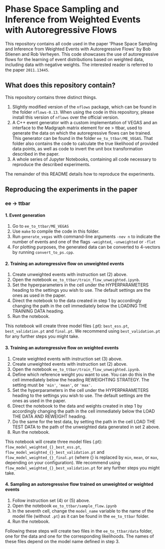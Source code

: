 # Phase Space Sampling and Inference from Weighted Events with Autoregressive Flows

This repository contains all code used in the paper 'Phase Space Sampling and Inference from Weighted Events with Autoregressive Flows' by Bob Stienen and Rob Verheyen. This code showcases the use of autoregressive flows for the learning of event distributions based on weighted data, including data with negative weights. The interested reader is referred to the paper `2011.13445`.

## What does this repository contain?
This repository contains three distinct things.

1. Slightly modified version of the `nflows` package, which can be found in the folder `nflows-0.13`. When using the code in this repository, please install this version of `nflows` over the official version.
2. A C++ event generator with a custom implementation of VEGAS and an interface to the Madgraph matrix element for ee > ttbar, used to generate the data on which the autoregressive flows can be trained. This generator can be found in the folder `ee_to_ttbar/ME_VEGAS`. That folder also contains the code to calculate the true likelihood of provided data points, as well as code to invert the unit box transformation described in the paper.
3. A whole series of Jupyter Notebooks, containing all code necessary to reproduce the described experiments.

The remainder of this README details how to reproduce the experiments.

## Reproducing the experiments in the paper
### ee -> ttbar
#### 1. Event generation

1. Go to `ee_to_ttbar/ME_VEGAS`
2. Use `make` to compile the code in this folder.
3. Run `generate_vegas` with command-line arguments `-nev n` to indicate the number of events and one of the flags `-weighted`, `-unweighted` or `-flat`
4. For plotting purposes, the generated data can be converted to 4-vectors by running `convert_to_ps.cpp`.

#### 2. Training an autoregressive flow on unweighted events
1. Create unweighted events with instruction set (2) above.
2. Open the notebook `ee_to_ttbar/train_flow_unweighted.ipynb`.
3. Set the hyperparameters in the cell under the HYPERPARAMETERS heading to the settings you wish to use. The default settings are the ones as used in the paper.
4. Direct the notebook to the data created in step 1 by accordingly changing the path in the cell immediately below the LOADING THE TRAINING DATA heading.
5. Run the notebook.

This notebook will create three model files (.pt): `best_ess.pt`, `best_validation.pt` and `final.pt`. We recommend using `best_validation.pt` for any further steps you might take.

#### 3. Training an autoregressive flow on weighted events
1. Create weighted events with instruction set (3) above.
2. Create unweighted events with instruction set (2) above.
3. Open the notebook `ee_to_ttbar/train_flow_unweighted.ipynb`.
4. Define which reference weight you want to use. You can do this in the cell immediately below the heading REWEIGHTING STRATEGY. The setting must be `'min'`, `'mean'`, or `'max'`.
5. Set the hyperparameters in the cell under the HYPERPARAMETERS heading to the settings you wish to use. The default settings are the ones as used in the paper.
6. Direct the notebook to the data and weights created in step 1 by accordingly changing the path in the cell immediately below the LOAD THE DATA AND REWEIGHT heading.
7. Do the same for the test data, by setting the path in the cell LOAD THE TEST DATA to the path of the unweighted data generated in set 2 above.
8. Run the notebook.

This notebook will create three model files (.pt): `flow_model_weighted_{}_best_ess.pt`, `flow_model_weighted_{}_best_validation.pt` and `flow_model_weighted_{}_final.pt` (where {} is replaced by `min`, `mean`, or `max`, depending on your configuration). We recommend using `flow_model_weighted_{}_best_validation.pt` for any further steps you might take.

#### 4. Sampling an autoregressive flow trained on unweighted or weighted events
1. Follow instruction set (4) or (5) above.
2. Open the notebook `ee_to_ttbar/sample_flow.ipynb`
3. In the seventh cell, change the `model_name` variable to the name of the model file (without `.pt`) as it can be found in the `ee_to_ttbar` folder.
4. Run the notebook.

Following these steps will create two files in the `ee_to_ttbar/data` folder, one for the data and one for the corresponding likelihoods. The names of these files depend on the model name defined in step 3.
